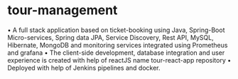 # tour-management
• A full stack application based on ticket-booking using Java, Spring-Boot
Micro-services, Spring data JPA, Service Discovery, Rest API, MySQL, Hibernate,
MongoDB and monitoring services integrated using Prometheus and grafana 
• The client-side development, database integration and user experience is created
with help of reactJS name tour-react-app repository
• Deployed with help of Jenkins pipelines and docker.

